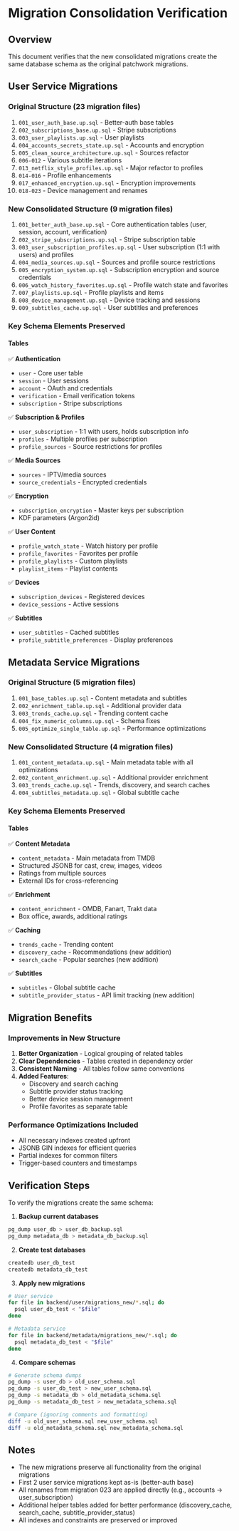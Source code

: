 # Migration Consolidation Verification

## Overview
This document verifies that the new consolidated migrations create the same database schema as the original patchwork migrations.

## User Service Migrations

### Original Structure (23 migration files)
1. `001_user_auth_base.up.sql` - Better-auth base tables
2. `002_subscriptions_base.up.sql` - Stripe subscriptions
3. `003_user_playlists.up.sql` - User playlists
4. `004_accounts_secrets_state.up.sql` - Accounts and encryption
5. `005_clean_source_architecture.up.sql` - Sources refactor
6. `006-012` - Various subtitle iterations
7. `013_netflix_style_profiles.up.sql` - Major refactor to profiles
8. `014-016` - Profile enhancements
9. `017_enhanced_encryption.up.sql` - Encryption improvements
10. `018-023` - Device management and renames

### New Consolidated Structure (9 migration files)
1. `001_better_auth_base.up.sql` - Core authentication tables (user, session, account, verification)
2. `002_stripe_subscriptions.up.sql` - Stripe subscription table
3. `003_user_subscription_profiles.up.sql` - User subscription (1:1 with users) and profiles
4. `004_media_sources.up.sql` - Sources and profile source restrictions
5. `005_encryption_system.up.sql` - Subscription encryption and source credentials
6. `006_watch_history_favorites.up.sql` - Profile watch state and favorites
7. `007_playlists.up.sql` - Profile playlists and items
8. `008_device_management.up.sql` - Device tracking and sessions
9. `009_subtitles_cache.up.sql` - User subtitles and preferences

### Key Schema Elements Preserved

#### Tables
✅ **Authentication**
- `user` - Core user table
- `session` - User sessions
- `account` - OAuth and credentials
- `verification` - Email verification tokens
- `subscription` - Stripe subscriptions

✅ **Subscription & Profiles**
- `user_subscription` - 1:1 with users, holds subscription info
- `profiles` - Multiple profiles per subscription
- `profile_sources` - Source restrictions for profiles

✅ **Media Sources**
- `sources` - IPTV/media sources
- `source_credentials` - Encrypted credentials

✅ **Encryption**
- `subscription_encryption` - Master keys per subscription
- KDF parameters (Argon2id)

✅ **User Content**
- `profile_watch_state` - Watch history per profile
- `profile_favorites` - Favorites per profile  
- `profile_playlists` - Custom playlists
- `playlist_items` - Playlist contents

✅ **Devices**
- `subscription_devices` - Registered devices
- `device_sessions` - Active sessions

✅ **Subtitles**
- `user_subtitles` - Cached subtitles
- `profile_subtitle_preferences` - Display preferences

## Metadata Service Migrations

### Original Structure (5 migration files)
1. `001_base_tables.up.sql` - Content metadata and subtitles
2. `002_enrichment_table.up.sql` - Additional provider data
3. `003_trends_cache.up.sql` - Trending content cache
4. `004_fix_numeric_columns.up.sql` - Schema fixes
5. `005_optimize_single_table.up.sql` - Performance optimizations

### New Consolidated Structure (4 migration files)
1. `001_content_metadata.up.sql` - Main metadata table with all optimizations
2. `002_content_enrichment.up.sql` - Additional provider enrichment
3. `003_trends_cache.up.sql` - Trends, discovery, and search caches
4. `004_subtitles_metadata.up.sql` - Global subtitle cache

### Key Schema Elements Preserved

#### Tables
✅ **Content Metadata**
- `content_metadata` - Main metadata from TMDB
- Structured JSONB for cast, crew, images, videos
- Ratings from multiple sources
- External IDs for cross-referencing

✅ **Enrichment**
- `content_enrichment` - OMDB, Fanart, Trakt data
- Box office, awards, additional ratings

✅ **Caching**
- `trends_cache` - Trending content
- `discovery_cache` - Recommendations (new addition)
- `search_cache` - Popular searches (new addition)

✅ **Subtitles**
- `subtitles` - Global subtitle cache
- `subtitle_provider_status` - API limit tracking (new addition)

## Migration Benefits

### Improvements in New Structure
1. **Better Organization** - Logical grouping of related tables
2. **Clear Dependencies** - Tables created in dependency order
3. **Consistent Naming** - All tables follow same conventions
4. **Added Features**:
   - Discovery and search caching
   - Subtitle provider status tracking
   - Better device session management
   - Profile favorites as separate table

### Performance Optimizations Included
- All necessary indexes created upfront
- JSONB GIN indexes for efficient queries
- Partial indexes for common filters
- Trigger-based counters and timestamps

## Verification Steps

To verify the migrations create the same schema:

1. **Backup current databases**
```bash
pg_dump user_db > user_db_backup.sql
pg_dump metadata_db > metadata_db_backup.sql
```

2. **Create test databases**
```bash
createdb user_db_test
createdb metadata_db_test
```

3. **Apply new migrations**
```bash
# User service
for file in backend/user/migrations_new/*.sql; do
  psql user_db_test < "$file"
done

# Metadata service  
for file in backend/metadata/migrations_new/*.sql; do
  psql metadata_db_test < "$file"
done
```

4. **Compare schemas**
```bash
# Generate schema dumps
pg_dump -s user_db > old_user_schema.sql
pg_dump -s user_db_test > new_user_schema.sql
pg_dump -s metadata_db > old_metadata_schema.sql
pg_dump -s metadata_db_test > new_metadata_schema.sql

# Compare (ignoring comments and formatting)
diff -u old_user_schema.sql new_user_schema.sql
diff -u old_metadata_schema.sql new_metadata_schema.sql
```

## Notes

- The new migrations preserve all functionality from the original migrations
- First 2 user service migrations kept as-is (better-auth base)
- All renames from migration 023 are applied directly (e.g., accounts → user_subscription)
- Additional helper tables added for better performance (discovery_cache, search_cache, subtitle_provider_status)
- All indexes and constraints are preserved or improved